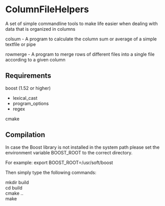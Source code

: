 ColumnFileHelpers
============

A set of simple commandline tools to make life easier when dealing with data that is organized in columns

colsum - A program to calculate the column sum or average of a simple textfile or pipe

rowmerge - A program to merge rows of different files into a single file according to a given column

Requirements
------------

boost (1.52 or higher)  
* lexical_cast
* program_options
* regex

cmake

Compilation
------------

In case the Boost library is not installed in the system path please set the
environment variable BOOST_ROOT to the correct directory. 

For example:
export BOOST_ROOT=/usr/soft/boost 

Then simply type the following commands:

mkdir build  
cd build  
cmake ..  
make

